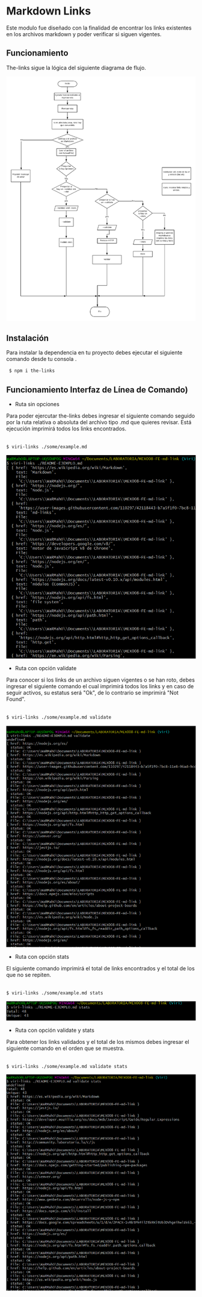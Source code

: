 # Markdown Links

Este modulo fue diseñado con la finalidad de encontrar los links existentes en los archivos markdown
y poder verificar si siguen vigentes.



## Funcionamiento
The-links sigue la lógica del siguiente diagrama de flujo.

![Diagrama](img/mdLinks.png)

## Instalación

Para instalar la dependencia en tu proyecto debes ejecutar el siguiente comando desde tu consola .

```sh
 $ npm i the-links
 ``` 

## Funcionamiento Interfaz de Línea de Comando)

* Ruta sin opciones

Para poder ejercutar the-links debes ingresar el siguiente comando seguido por la ruta relativa o absoluta del
archivo tipo .md que quieres revisar. Está ejecución imprimirá todos los links encontrados.

```sh

$ viri-links ./some/example.md

```
![viri-links](img/comando1.PNG)

* Ruta con opción validate

Para conocer si los links de un archivo siguen vigentes o se han roto, debes ingresar el siguiente comando
el cual imprimirá todos los links y en caso de seguir activos, su estatus será "Ok", de lo contrario se imprimirá "Not Found".
```sh

$ viri-links ./some/example.md validate

```
![viri-links](img/comando2.PNG)

* Ruta con opción stats

El siguiente comando imprimirá el total de links encontrados y el total de los que no se repiten.

```sh

$ viri-links ./some/example.md stats

```

![viri-links](img/comando3.PNG)

* Ruta con opción validate y stats

Para obtener los links validados y el total de los mismos debes ingresar el siguiente comando en el orden que se muestra.

```sh

$ viri-links ./some/example.md validate stats

```

![viri-links](img/amboscomandos.PNG)
